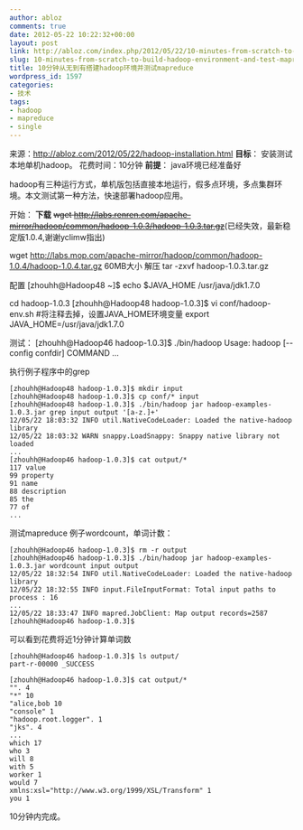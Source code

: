 ```yaml
---
author: abloz
comments: true
date: 2012-05-22 10:22:32+00:00
layout: post
link: http://abloz.com/index.php/2012/05/22/10-minutes-from-scratch-to-build-hadoop-environment-and-test-mapreduce/
slug: 10-minutes-from-scratch-to-build-hadoop-environment-and-test-mapreduce
title: 10分钟从无到有搭建hadoop环境并测试mapreduce
wordpress_id: 1597
categories:
- 技术
tags:
- hadoop
- mapreduce
- single
---
```


来源：http://abloz.com/2012/05/22/hadoop-installation.html
**目标**：
安装测试本地单机hadoop。
花费时间：10分钟
**前提**：
java环境已经准备好

hadoop有三种运行方式，单机版包括直接本地运行，假多点环境，多点集群环境。本文测试第一种方法，快速部署hadoop应用。

开始：
**下载**
<del>wget http://labs.renren.com/apache-mirror/hadoop/common/hadoop-1.0.3/hadoop-1.0.3.tar.gz</del>(已经失效，最新稳定版1.0.4,谢谢yclimw指出)

wget http://labs.mop.com/apache-mirror/hadoop/common/hadoop-1.0.4/hadoop-1.0.4.tar.gz
60MB大小
解压
tar -zxvf hadoop-1.0.3.tar.gz

配置
[zhouhh@Hadoop48 ~]$ echo $JAVA_HOME
/usr/java/jdk1.7.0

cd hadoop-1.0.3
[zhouhh@Hadoop48 hadoop-1.0.3]$ vi conf/hadoop-env.sh
#将注释去掉，设置JAVA_HOME环境变量
export JAVA_HOME=/usr/java/jdk1.7.0

测试：
[zhouhh@Hadoop46 hadoop-1.0.3]$ ./bin/hadoop
Usage: hadoop [--config confdir] COMMAND
...

执行例子程序中的grep

```
[zhouhh@Hadoop48 hadoop-1.0.3]$ mkdir input
[zhouhh@Hadoop48 hadoop-1.0.3]$ cp conf/* input
[zhouhh@Hadoop48 hadoop-1.0.3]$ ./bin/hadoop jar hadoop-examples-1.0.3.jar grep input output '[a-z.]+'
12/05/22 18:03:32 INFO util.NativeCodeLoader: Loaded the native-hadoop library
12/05/22 18:03:32 WARN snappy.LoadSnappy: Snappy native library not loaded
...
[zhouhh@Hadoop46 hadoop-1.0.3]$ cat output/*
117 value
99 property
91 name
88 description
85 the
77 of
...
```

测试mapreduce 例子wordcount，单词计数：

```
[zhouhh@Hadoop46 hadoop-1.0.3]$ rm -r output
[zhouhh@Hadoop46 hadoop-1.0.3]$ ./bin/hadoop jar hadoop-examples-1.0.3.jar wordcount input output
12/05/22 18:32:54 INFO util.NativeCodeLoader: Loaded the native-hadoop library
12/05/22 18:32:55 INFO input.FileInputFormat: Total input paths to process : 16
...
12/05/22 18:33:47 INFO mapred.JobClient: Map output records=2587
[zhouhh@Hadoop46 hadoop-1.0.3]$
```

可以看到花费将近1分钟计算单词数

```
[zhouhh@Hadoop46 hadoop-1.0.3]$ ls output/
part-r-00000 _SUCCESS

[zhouhh@Hadoop46 hadoop-1.0.3]$ cat output/*
"". 4
"*" 10
"alice,bob 10
"console" 1
"hadoop.root.logger". 1
"jks". 4
...
which 17
who 3
will 8
with 5
worker 1
would 7
xmlns:xsl="http://www.w3.org/1999/XSL/Transform" 1
you 1
```

10分钟内完成。
